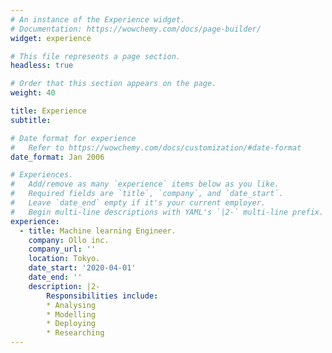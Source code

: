 ```yaml
---
# An instance of the Experience widget.
# Documentation: https://wowchemy.com/docs/page-builder/
widget: experience

# This file represents a page section.
headless: true

# Order that this section appears on the page.
weight: 40

title: Experience
subtitle:

# Date format for experience
#   Refer to https://wowchemy.com/docs/customization/#date-format
date_format: Jan 2006

# Experiences.
#   Add/remove as many `experience` items below as you like.
#   Required fields are `title`, `company`, and `date_start`.
#   Leave `date_end` empty if it's your current employer.
#   Begin multi-line descriptions with YAML's `|2-` multi-line prefix.
experience:
  - title: Machine learning Engineer.
    company: Ollo inc.
    company_url: ''
    location: Tokyo.
    date_start: '2020-04-01'
    date_end: ''
    description: |2-
        Responsibilities include:
        * Analysing
        * Modelling
        * Deploying
        * Researching 
---
```

